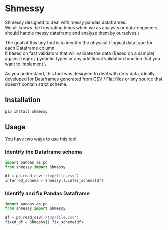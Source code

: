 # Shmessy

Shmessy designed to deal with messy pandas dataframes.\
We all knows the frustrating times when we as analysts or data-engineers should handle messy dataframe and analyze them by ourselves.\

The goal of this tiny tool is to identify the physical / logical data type for each Dataframe column.\
It based on fast validators that will validate the data (Based on a sample) against regex / pydantic types or any additional validation function that you want to implement.\

As you understand, this tool was designed to deal with dirty data, 
ideally developed for Dataframes generated from CSV / Flat files or any source that doesn't contain strict schema.

## Installation
```python
pip install shmessy
```

## Usage

You have two ways to use this tool

### Identify the Dataframe schema
```python
import pandas as pd
from shmessy import Shmessy

df = pd.read_csv('/tmp/file.csv')
inferred_schema = Shmessy().infer_schema(df)
```

### Identify and fix Pandas Dataframe
```python
import pandas as pd
from shmessy import Shmessy

df = pd.read_csv('/tmp/file.csv')
fixed_df = Shmessy().fix_schema(df)
```